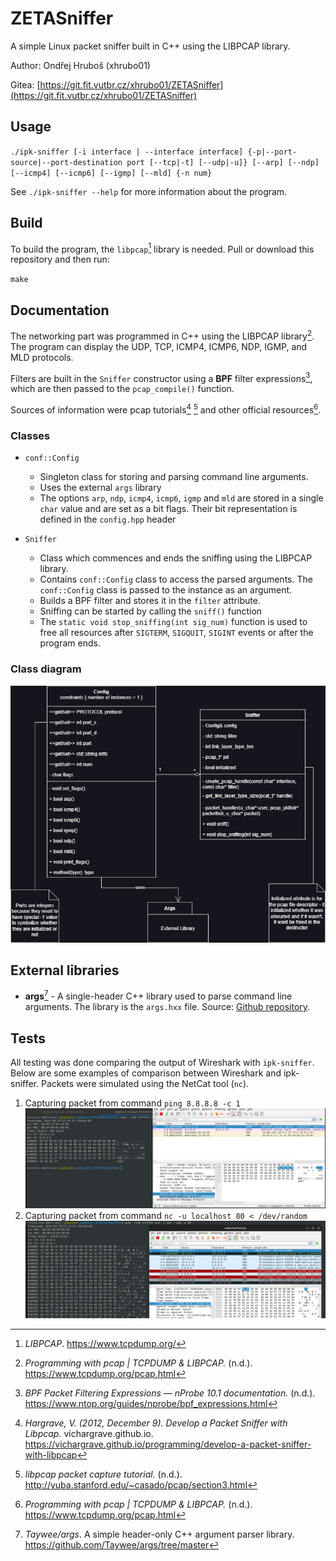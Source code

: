 # ZETASniffer

A simple Linux packet sniffer built in C++ using the LIBPCAP library.

Author: Ondřej Hruboš (xhrubo01)

Gitea: [https://git.fit.vutbr.cz/xhrubo01/ZETASniffer](https://git.fit.vutbr.cz/xhrubo01/ZETASniffer)

## Usage

`./ipk-sniffer [-i interface | --interface interface] {-p|--port-source|--port-destination port [--tcp|-t] [--udp|-u]} [--arp] [--ndp] [--icmp4] [--icmp6] [--igmp] [--mld] {-n num}`

See `./ipk-sniffer --help` for more information about the program.

## Build

To build the program, the `libpcap`[^6] library is needed.
Pull or download this repository and then run:

`make`

## Documentation
The networking part was programmed in C++ using the LIBPCAP library[^3]. The program can display the UDP, TCP, ICMP4, ICMP6, NDP, IGMP, and MLD protocols.

Filters are built in the `Sniffer` constructor using a **BPF** filter expressions[^2], which are then passed to the `pcap_compile()` function.

Sources of information were pcap tutorials[^1] [^4] and other official resources[^3].

### Classes
- `conf::Config`
    - Singleton class for storing and parsing command line arguments.
    - Uses the external `args` library
    - The options `arp`, `ndp`, `icmp4`, `icmp6`, `igmp` and `mld` are stored in a single `char` value and are set as a bit flags. Their bit representation is defined in the `config.hpp` header

- `Sniffer`
    - Class which commences and ends the sniffing using the LIBPCAP library.
    - Contains `conf::Config` class to access the parsed arguments. The `conf::Config` class is passed to the instance as an argument.
    - Builds a BPF filter and stores it in the `filter` attribute.
    - Sniffing can be started by calling the `sniff()` function
    - The `static void stop_sniffing(int sig_num)` function is used to free all resources after `SIGTERM`, `SIGQUIT`, `SIGINT` events or after the program ends.

### Class diagram
![Class diagram](doc/class-diagram.png "Class diagram")

## External libraries

- **args**[^5] - A single-header C++ library used to parse command line arguments. The library is the `args.hxx` file. Source: [Github repository](https://github.com/Taywee/args).

## Tests
All testing was done comparing the output of Wireshark with `ipk-sniffer`. Below are some examples of comparison between Wireshark and ipk-sniffer. 
Packets were simulated using the NetCat tool (`nc`).

1. Capturing packet from command `ping 8.8.8.8 -c 1`
![Captring packet from ping](./doc/wireshark-compare-1.png "Capturing packet from ping")
2. Capturing packet from command `nc -u localhost 80 < /dev/random`
![Capturing packet from nc -u](./doc/wireshark-compare-2.png "Capturing packet from nc -u")

<!--- Resources --->
[^1]: *Hargrave, V. (2012, December 9). Develop a Packet Sniffer with Libpcap.* vichargrave.github.io. https://vichargrave.github.io/programming/develop-a-packet-sniffer-with-libpcap
[^2]: *BPF Packet Filtering Expressions — nProbe 10.1 documentation.* (n.d.). https://www.ntop.org/guides/nprobe/bpf_expressions.html
[^3]: *Programming with pcap | TCPDUMP & LIBPCAP.* (n.d.). https://www.tcpdump.org/pcap.html
[^4]: *libpcap packet capture tutorial.* (n.d.). http://yuba.stanford.edu/~casado/pcap/section3.html
[^5]: *Taywee/args*. A simple header-only C++ argument parser library. https://github.com/Taywee/args/tree/master
[^6]: *LIBPCAP*. https://www.tcpdump.org/
